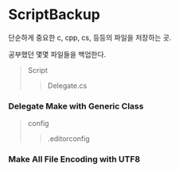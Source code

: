 # ScriptBackup
단순하게 중요한 c, cpp, cs, 등등의 파일을 저장하는 곳.

공부했던 몇몇 파일들을 백업한다.

 >Script
 > > Delegate.cs
### Delegate Make with Generic Class

 > config
 > > .editorconfig
### Make All File Encoding with UTF8

